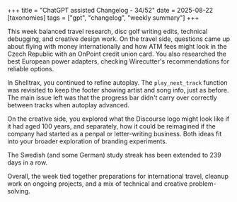 +++
title = "ChatGPT assisted Changelog - 34/52"
date = 2025-08-22
[taxonomies]
tags = ["gpt", "changelog", "weekly summary"]
+++

This week balanced travel research, disc golf writing edits, technical
debugging, and creative design work. On the travel side, questions came up
about flying with  money internationally and how ATM fees
might look in the Czech Republic with an OnPoint credit union card. You also
researched the best European power adapters, checking Wirecutter's
recommendations for reliable options.

In Shelltrax, you continued to refine autoplay. The `play_next_track` function
was revisited to keep the footer showing artist and song info, just as before.
The main issue left was that the progress bar didn't carry over correctly
between tracks when autoplay advanced.

On the creative side, you explored what the Discourse logo might look like if
it had aged 100 years, and separately, how it could be reimagined if the
company had started as a penpal or letter-writing business. Both ideas fit into
your broader exploration of branding experiments.

The Swedish (and some German) study streak has been extended to 239 days in a
row.

Overall, the week tied together preparations for international travel, cleanup
work on ongoing projects, and a mix of technical and creative problem-solving.
